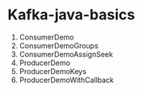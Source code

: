 # Kafka-java-basics

1. ConsumerDemo
2. ConsumerDemoGroups
3. ConsumerDemoAssignSeek
4. ProducerDemo
5. ProducerDemoKeys
6. ProducerDemoWithCallback
